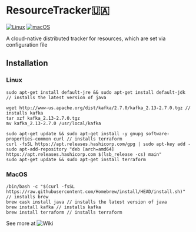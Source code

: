 # ResourceTracker🇺🇦

[![Linux](https://svgshare.com/i/Zhy.svg)](https://svgshare.com/i/Zhy.svg)
[![macOS](https://svgshare.com/i/ZjP.svg)](https://svgshare.com/i/ZjP.svg)

A cloud-native distributed tracker for resources, which are set via configuration file

## Installation

### Linux

```
sudo apt-get install default-jre && sudo apt-get install default-jdk // installs the latest version of java

wget http://www-us.apache.org/dist/kafka/2.7.0/kafka_2.13-2.7.0.tgz // installs kafka
tar xzf kafka_2.13-2.7.0.tgz
mv kafka_2.13-2.7.0 /usr/local/kafka

sudo apt-get update && sudo apt-get install -y gnupg software-properties-common curl // installs terraform
curl -fsSL https://apt.releases.hashicorp.com/gpg | sudo apt-key add -
sudo apt-add-repository "deb [arch=amd64] https://apt.releases.hashicorp.com $(lsb_release -cs) main"
sudo apt-get update && sudo apt-get install terraform
```

### MacOS

```
/bin/bash -c "$(curl -fsSL https://raw.githubusercontent.com/Homebrew/install/HEAD/install.sh)" // installs brew
brew cask install java // installs the latest version of java
brew install kafka // installs kafka
brew install terraform // installs terraform
```

See more at ![Wiki](../../wiki)
